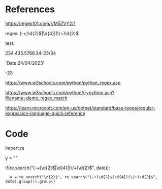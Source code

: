 # References
https://regex101.com/r/M5ZVY2/1

regex:
(-+)\d{2}$|\d{4}|(\/+)\d{2}$

test:

234.435.5768.34-23/34

'Date 24/04/2023'

-23

https://www.w3schools.com/python/python_regex.asp

https://www.w3schools.com/python/trypython.asp?filename=demo_regex_match

https://learn.microsoft.com/en-us/dotnet/standard/base-types/regular-expression-language-quick-reference

# Code

import re

y = ""

if(re.search("(-+)\d{2}$|\d{4}|(\/+)\d{2}$", date)): 

      y = re.search("\d{2}$", re.search("(-+)\d{2}$|\d{4}|(\/+)\d{2}$", date).group()).group()



